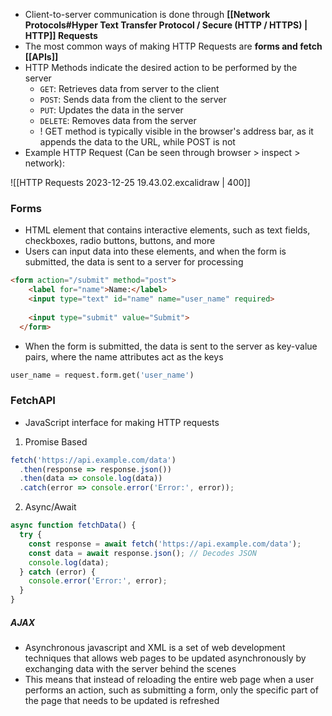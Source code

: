 - Client-to-server communication is done through **[[Network Protocols#Hyper Text Transfer Protocol / Secure (HTTP / HTTPS) | HTTP]] Requests**
- The most common ways of making HTTP Requests are **forms and fetch [[APIs]]**
- HTTP Methods indicate the desired action to be performed by the server
	- `GET`: Retrieves data from server to the client
	- `POST`: Sends data from the client to the server
	- `PUT`: Updates the data in the server
	- `DELETE`: Removes data from the server
	- ! GET method is typically visible in the browser's address bar, as it appends the data to the URL, while POST is not
- Example HTTP Request (Can be seen through browser > inspect > network):

![[HTTP Requests 2023-12-25 19.43.02.excalidraw | 400]]

### Forms
- HTML element that contains interactive elements, such as text fields, checkboxes, radio buttons, buttons, and more
- Users can input data into these elements, and when the form is submitted, the data is sent to a server for processing
```html
<form action="/submit" method="post">
    <label for="name">Name:</label>
    <input type="text" id="name" name="user_name" required>
    
    <input type="submit" value="Submit">
  </form>
```
- When the form is submitted, the data is sent to the server as key-value pairs, where the name attributes act as the keys
```python
user_name = request.form.get('user_name')
```


### FetchAPI
- JavaScript interface for making HTTP requests

1. Promise Based
```javascript
fetch('https://api.example.com/data')
  .then(response => response.json())
  .then(data => console.log(data))
  .catch(error => console.error('Error:', error));
```

2. Async/Await
```javascript
async function fetchData() {
  try {
    const response = await fetch('https://api.example.com/data');
    const data = await response.json(); // Decodes JSON
    console.log(data);
  } catch (error) {
    console.error('Error:', error);
  }
}
```

##### AJAX
- Asynchronous javascript and XML is a set of web development techniques that allows web pages to be updated asynchronously by exchanging data with the server behind the scenes
- This means that instead of reloading the entire web page when a user performs an action, such as submitting a form, only the specific part of the page that needs to be updated is refreshed